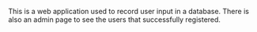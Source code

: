 This is a web application used to record user input in a database. There is also an admin page to see the users that successfully registered. 
